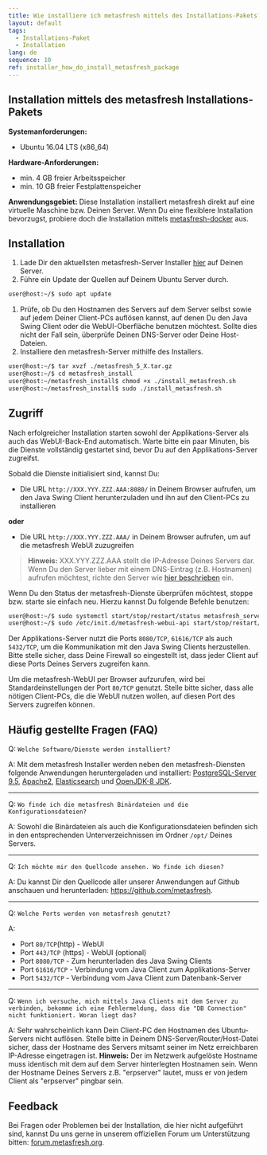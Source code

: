```yaml
---
title: Wie installiere ich metasfresh mittels des Installations-Pakets?
layout: default
tags:
  - Installations-Paket
  - Installation
lang: de
sequence: 10
ref: installer_how_do_install_metasfresh_package
---
```


## Installation mittels des metasfresh Installations-Pakets

**Systemanforderungen:**
* Ubuntu 16.04 LTS (x86_64)

**Hardware-Anforderungen:**
* min. 4 GB freier Arbeitsspeicher
* min. 10 GB freier Festplattenspeicher

**Anwendungsgebiet:**
Diese Installation installiert metasfresh direkt auf eine virtuelle Maschine bzw. Deinen Server.
Wenn Du eine flexiblere Installation bevorzugst, probiere doch die Installation mittels [metasfresh-docker](Wie_installiere_ich_den_metasfresh_Stack_mit_Docker) aus.


## Installation
1. Lade Dir den aktuellsten metasfresh-Server Installer [hier](https://metasfresh.com/download/) auf Deinen Server.
1. Führe ein Update der Quellen auf Deinem Ubuntu Server durch.
```bash
user@host:~/$ sudo apt update
```
1. Prüfe, ob Du den Hostnamen des Servers auf dem Server selbst sowie auf jedem Deiner Client-PCs auflösen kannst, auf denen Du den Java Swing Client oder die WebUI-Oberfläche benutzen möchtest. Sollte dies nicht der Fall sein, überprüfe Deinen DNS-Server oder Deine Host-Dateien.
1. Installiere den metasfresh-Server mithilfe des Installers.

```bash
user@host:~/$ tar xvzf ./metasfresh_5_X.tar.gz
user@host:~/$ cd metasfresh_install
user@host:~/metasfresh_install$ chmod +x ./install_metasfresh.sh
user@host:~/metasfresh_install$ sudo ./install_metasfresh.sh
```

## Zugriff

Nach erfolgreicher Installation starten sowohl der Applikations-Server als auch das WebUI-Back-End automatisch. Warte bitte ein paar Minuten, bis die Dienste vollständig gestartet sind, bevor Du auf den Applikations-Server zugreifst.

Sobald die Dienste initialisiert sind, kannst Du:
* Die URL `http://XXX.YYY.ZZZ.AAA:8080/` in Deinem Browser aufrufen, um den Java Swing Client herunterzuladen und ihn auf den Client-PCs zu installieren<br>

**oder**

* Die URL `http://XXX.YYY.ZZZ.AAA/` in Deinem Browser aufrufen, um auf die metasfresh WebUI zuzugreifen
 >**Hinweis:** XXX.YYY.ZZZ.AAA stellt die IP-Adresse Deines Servers dar. Wenn Du den Server lieber mit einem DNS-Eintrag (z.B. Hostnamen) aufrufen möchtest, richte den Server wie [hier beschrieben](installer_wie_aendere_ich_hostnamen_in_webui) ein.

Wenn Du den Status der metasfresh-Dienste überprüfen möchtest, stoppe bzw. starte sie einfach neu. Hierzu kannst Du folgende Befehle benutzen:
```bash
user@host:~/$ sudo systemctl start/stop/restart/status metasfresh_server.service
user@host:~/$ sudo /etc/init.d/metasfresh-webui-api start/stop/restart/status
```

Der Applikations-Server nutzt die Ports `8080/TCP`, `61616/TCP` als auch `5432/TCP`, um die Kommunikation mit den Java Swing Clients herzustellen. Bitte stelle sicher, dass Deine Firewall so eingestellt ist, dass jeder Client auf diese Ports Deines Servers zugreifen kann.

Um die metasfresh-WebUI per Browser aufzurufen, wird bei Standardeinstellungen der Port `80/TCP` genutzt. Stelle bitte sicher, dass alle nötigen Client-PCs, die die WebUI nutzen wollen, auf diesen Port des Servers zugreifen können.


## Häufig gestellte Fragen (FAQ)
Q: `Welche Software/Dienste werden installiert?`

A: Mit dem metasfresh Installer werden neben den metasfresh-Diensten folgende Anwendungen heruntergeladen und installiert: [PostgreSQL-Server 9.5](https://www.postgresql.org/), [Apache2](https://httpd.apache.org/), [Elasticsearch](https://www.elastic.co/) und [OpenJDK-8 JDK](http://openjdk.java.net/projects/jdk8/).

---

Q: `Wo finde ich die metasfresh Binärdateien und die Konfigurationsdateien?`

A: Sowohl die Binärdateien als auch die Konfigurationsdateien befinden sich in den entsprechenden Unterverzeichnissen im Ordner `/opt/` Deines Servers.

---

Q: `Ich möchte mir den Quellcode ansehen. Wo finde ich diesen?`

A: Du kannst Dir den Quellcode aller unserer Anwendungen auf Github anschauen und herunterladen: https://github.com/metasfresh.

---

Q: `Welche Ports werden von metasfresh genutzt?`

A:
* Port `80/TCP`(http) - WebUI
* Port `443/TCP` (https) - WebUI (optional)
* Port `8080/TCP` - Zum herunterladen des Java Swing Clients
* Port `61616/TCP` - Verbindung vom Java Client zum Applikations-Server
* Port `5432/TCP` - Verbindung vom Java Client zum Datenbank-Server

---

Q: `Wenn ich versuche, mich mittels Java Clients mit dem Server zu verbinden, bekomme ich eine Fehlermeldung, dass die "DB Connection" nicht funktioniert. Woran liegt das?`

A: Sehr wahrscheinlich kann Dein Client-PC den Hostnamen des Ubuntu-Servers nicht auflösen. Stelle bitte in Deinem DNS-Server/Router/Host-Datei sicher, dass der Hostname des Servers mitsamt seiner im Netz erreichbaren IP-Adresse eingetragen ist.
**Hinweis:** Der im Netzwerk aufgelöste Hostname muss identisch mit dem auf dem Server hinterlegten Hostnamen sein. Wenn der Hostname Deines Servers z.B. "erpserver" lautet, muss er von jedem Client als "erpserver" pingbar sein.


## Feedback

Bei Fragen oder Problemen bei der Installation, die hier nicht aufgeführt sind, kannst Du uns gerne in unserem offiziellen Forum um Unterstützung bitten: [forum.metasfresh.org](http://forum.metasfresh.org).
